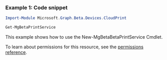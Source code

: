 ### Example 1: Code snippet

```powershellImport-Module Microsoft.Graph.Beta.Devices.CloudPrint

Get-MgBetaPrintService
```
This example shows how to use the New-MgBetaBetaPrintService Cmdlet.
To learn about permissions for this resource, see the [permissions reference](/graph/permissions-reference).

